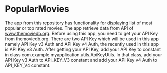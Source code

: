 # PopularMovies
The app from this repository has functionality for displaying list of most popular or top rated movies. The app retrieve data from API of www.themoviedb.org.
Before using this app, you need to get your API Key from themoviedb.org. There are two API Key which will be used in this app namely API Key v3 Auth and API Key v4 Auth, the recently used in this app is API Key v3 Auth. After getting your API Key, add your API Key to constant in class com.example.myapplication.utils.ApiKeyUtils. In that class, add your API Key v3 Auth to API_KEY_V3 constant and add your API Key v4 Auth to API_KEY_V4 constant.
